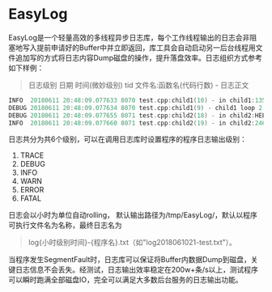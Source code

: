 # EasyLog
EasyLog是一个轻量高效的多线程异步日志库，每个工作线程输出的日志会非阻塞地写入提前申请好的Buffer中并立即返回，库工具会自动启动另一后台线程用文件追加写的方式将日志内容Dump磁盘的操作，提升落盘效率。日志组织方式参考如下样例：
> 日志级别 日期 时间(微妙级别) tid 文件名:函数名(代码行数) - 日志正文
```C++
INFO  20180611 20:48:09.077633 8070 test.cpp:child1(10) - in child1:1357986abcdefghijklmn
DEBUG 20180611 20:48:09.077634 8070 test.cpp:child1(9) - child1 loop 2
DEBUG 20180611 20:48:09.077655 8071 test.cpp:child2(18) - in child2:HELLO COLEWANG88888
INFO  20180611 20:48:09.077660 8071 test.cpp:child2(19) - in child2:2468097opqrstuvwxyz
```
日志共分为共6个级别，可以在调用日志库时设置程序的程序日志输出级别：
1. TRACE
2. DEBUG
3. INFO
4. WARN
5. ERROR
6. FATAL

日志会以小时为单位自动rolling， 默认输出路径为/tmp/EasyLog/，默认以程序可执行文件名为名称，最终日志名为
> log{小时级别时间}-{程序名}.txt（如"log2018061021-test.txt"）。

当程序发生SegmentFault时，日志库可以保证将Buffer内数据Dump到磁盘，关键日志信息不会丢失。经测试，日志输出效率稳定在200w+条/s以上，测试程序可以瞬时跑满全部磁盘IO，完全可以满足大多数后台服务的日志输出功能。
